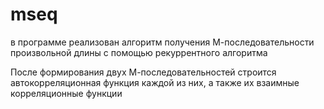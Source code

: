 # mseq

в программе реализован алгоритм получения М-последовательности произвольной длины с помощью рекуррентного алгоритма

После формирования двух М-последовательностей строится автокорреляционная функция каждой из них, а также их взаимные корреляционные функции
